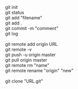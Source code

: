 git init <br>
git status <br>
git add "filename" <br>
git add .<br>
git commit -m "comment" <br>
git log <br>  
git remote add origin URL <br>
git remote -v <br>
git push -u origin master <br>
git pull origin master <br> 
git remote rm "name" <br> 
git remote rename "origin" "new" <br>  
git clone "URL.git" <br>
